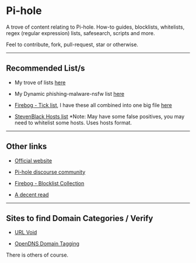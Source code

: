 # Pi-hole

A trove of content relating to Pi-hole. How-to guides, blocklists, whitelists, regex (regular expression) lists, safesearch, scripts and more. 

Feel to contribute, fork, pull-request, star or otherwise.

----

## Recommended List/s

* My trove of lists [here](lists)

* My Dynamic phishing-malware-nsfw list [here](https://github.com/lwsnz/pihole/blob/main/dynamic-big-list/pihole-blocklist-phish-malware-nsfw.txt) 

* [Firebog - Tick list](https://v.firebog.net/hosts/lists.php?type=tick), I have these all combined into one big file [here](https://github.com/lwsnz/pihole/blob/main/dynamic-big-list/firebog-ticklist.list)

* [StevenBlack Hosts list](https://raw.githubusercontent.com/StevenBlack/hosts/master/hosts) *Note: May have some false positives, you may need to whitelist some hosts. Uses hosts format.

----

## Other links

* [Official website](https://pi-hole.net/)

* [Pi-hole discourse community](https://discourse.pi-hole.net/)

* [Firebog - Blocklist Collection](https://v.firebog.net/hosts/lists.php)

* [A decent read](https://obutterbach.medium.com/unlock-the-full-potential-of-pihole-e795342e0e36)

----

## Sites to find Domain Categories / Verify

* [URL Void](https://www.urlvoid.com)

* [OpenDNS Domain Tagging](https://community.opendns.com/domaintagging/)

There is others of course.

